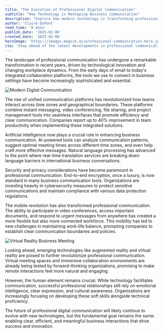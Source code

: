 ```yaml
---
title: "The Evolution of Professional Digital Communication"
subtitle: "How Technology is Reshaping Business Communication"
description: "Explore how modern technology is transforming professional communication, from AI-powered tools to virtual reality meeting spaces, and learn how businesses are adapting to these changes while maintaining the human element in their interactions."
author: 'Claire DuPont'
read_time: '8 mins'
publish_date: '2025-02-06'
created_date: '2025-02-06'
heroImage: 'https://images.magick.ai/professional-communication-hero.jpg'
cta: 'Stay ahead of the latest developments in professional communication technology - follow us on LinkedIn for regular updates and insights into the future of business connectivity.'
---
```


The landscape of professional communication has undergone a remarkable transformation in recent years, driven by technological innovation and changing workplace dynamics. From the early days of email to today's integrated collaboration platforms, the tools we use to connect in business settings have become increasingly sophisticated and essential.

![Modern Digital Communication](https://i.magick.ai/PIXE/1738882627599_magick_img.webp)

The rise of unified communication platforms has revolutionized how teams interact across time zones and geographical boundaries. These platforms combine instant messaging, video conferencing, file sharing, and project management tools into seamless interfaces that promote efficiency and clear communication. Companies report up to 40% improvement in team productivity when implementing these integrated solutions.

Artificial intelligence now plays a crucial role in enhancing business communication. AI-powered tools can analyze communication patterns, suggest optimal meeting times across different time zones, and even help craft more effective messages. Natural language processing has advanced to the point where real-time translation services are breaking down language barriers in international business conversations.

Security and privacy considerations have become paramount in professional communication. End-to-end encryption, once a luxury, is now standard in many business communication tools. Organizations are investing heavily in cybersecurity measures to protect sensitive communications and maintain compliance with various data protection regulations.

The mobile revolution has also transformed professional communication. The ability to participate in video conferences, access important documents, and respond to urgent messages from anywhere has created a more flexible but also more connected workforce. This mobility has led to new challenges in maintaining work-life balance, prompting companies to establish clear communication boundaries and policies.

![Virtual Reality Business Meeting](https://i.magick.ai/PIXE/1738882627592_magick_img.webp)

Looking ahead, emerging technologies like augmented reality and virtual reality are poised to further revolutionize professional communication. Virtual meeting spaces and immersive collaboration environments are already being tested by forward-thinking organizations, promising to make remote interactions feel more natural and engaging.

However, the human element remains crucial. While technology facilitates communication, successful professional relationships still rely on emotional intelligence, clear expression, and cultural awareness. Organizations are increasingly focusing on developing these soft skills alongside technical proficiency.

The future of professional digital communication will likely continue to evolve with new technologies, but the fundamental goal remains the same: enabling clear, efficient, and meaningful business interactions that drive success and innovation.